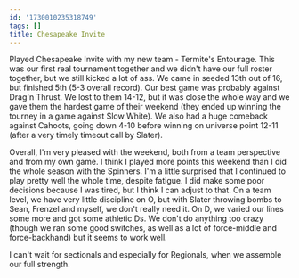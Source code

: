 ```yaml
---
id: '1730010235318749'
tags: []
title: Chesapeake Invite
---
```


Played Chesapeake Invite with my new team - Termite's Entourage. This was our first real tournament together and we didn't have our full roster together, but we still kicked a lot of ass. We came in seeded 13th out of 16, but finished 5th (5-3 overall record). Our best game was probably against Drag'n Thrust. We lost to them 14-12, but it was close the whole way and we gave them the hardest game of their weekend (they ended up winning the tourney in a game against Slow White). We also had a huge comeback against Cahoots, going down 4-10 before winning on universe point 12-11 (after a very timely timeout call by Slater). 

Overall, I'm very pleased with the weekend, both from a team perspective and from my own game. I think I played more points this weekend than I did the whole season with the Spinners. I'm a little surprised that I continued to play pretty well the whole time, despite fatigue. I did make some poor decisions because I was tired, but I think I can adjust to that. On a team level, we have very little discipline on O, but with Slater throwing bombs to Sean, Frenzel and myself, we don't really need it. On D, we varied our lines some more and got some athletic Ds. We don't do anything too crazy (though we ran some good switches, as well as a lot of force-middle and force-backhand) but it seems to work well. 

I can't wait for sectionals and especially for Regionals, when we assemble our full strength.
